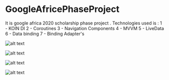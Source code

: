 # GoogleAfricePhaseProject
It is google africa 2020 scholarship phase project .
Technologies used is :
1 - KOIN DI
2 - Coroutines
3 - Navigation Components 
4 - MVVM
5 - LiveData
6 - Data binding
7 - Binding Adapter's

![alt text](https://user-images.githubusercontent.com/33866122/91750088-ca64ae00-ebc2-11ea-85ec-75721ab2d27a.jpeg)

![alt text](https://user-images.githubusercontent.com/33866122/91750099-cfc1f880-ebc2-11ea-8d8b-a2a0e994a975.jpeg)

![alt text](https://user-images.githubusercontent.com/33866122/91750111-d486ac80-ebc2-11ea-94a5-0734305ca0bb.jpeg)

![alt text](https://user-images.githubusercontent.com/33866122/91750125-d94b6080-ebc2-11ea-92ed-7fdf46e44d48.jpeg)
